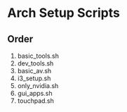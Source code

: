# Arch Setup Scripts

## Order

1. basic_tools.sh
2. dev_tools.sh
3. basic_av.sh
4. i3_setup.sh
5. only_nvidia.sh
6. gui_apps.sh
7. touchpad.sh
